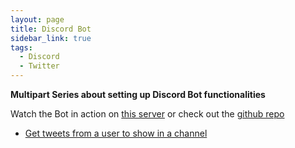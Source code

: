 ```yaml
---
layout: page
title: Discord Bot
sidebar_link: true
tags:
  - Discord
  - Twitter
---
```


**Multipart Series about setting up Discord Bot functionalities**

Watch the Bot in action on [this server](https://discord.gg/rMBhKfK3XA) or check out the [github repo](https://github.com/Loyft/Discord-Starlink-Bot)

- [Get tweets from a user to show in a channel](/2021/05/23/Get-tweets-from-a-user.html)
